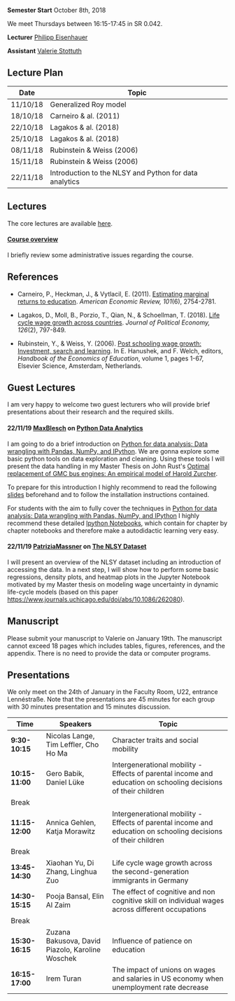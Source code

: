 
**Semester Start** October 8th, 2018

We meet Thursdays between 16:15-17:45 in SR 0.042.

**Lecturer** [Philipp Eisenhauer](https://peisenha.github.io/build/html/index.html)

**Assistant** [Valerie Stottuth](https://github.com/vstottuth)

## Lecture Plan

| Date      | Topic                                                  |
| ----------| ------------------------------------------------------ |
| 11/10/18  | Generalized Roy model                                  |
| 18/10/18  | Carneiro & al. (2011)                                  |
| 22/10/18  | Lagakos & al. (2018)                                   |
| 25/10/18  | Lagakos & al. (2018)                                   |
| 08/11/18  | Rubinstein & Weiss (2006)                              |
| 15/11/18  | Rubinstein & Weiss (2006)                              |
| 22/11/18  | Introduction to the NLSY and Python for data analytics |

## Lectures

The core lectures are available [here](https://github.com/HumanCapitalAnalysis/seminar/blob/master/README.md).

#### [Course overview](https://github.com/HumanCapitalAnalysis/seminar/blob/master/iterations/bonn_ws_2018/00_course_outline.pdf)

I briefly review some administrative issues regarding the course.

## References

* Carneiro, P., Heckman, J., & Vytlacil, E. (2011). [Estimating marginal returns to education](https://www.aeaweb.org/articles?id=10.1257/aer.101.6.2754). *American Economic Review, 101*(6), 2754-2781.

* Lagakos, D., Moll, B., Porzio, T., Qian, N., & Schoellman, T. (2018). [Life cycle wage growth across countries](https://www.journals.uchicago.edu/doi/abs/10.1086/696225?mobileUi=0). *Journal of Political Economy, 126*(2), 797-849.


* Rubinstein, Y., & Weiss, Y. (2006). [Post schooling wage growth: Investment, search and learning](https://www.sciencedirect.com/science/article/pii/S1574069206010014). In E. Hanushek, and F. Welch, editors, *Handbook of the Economics of Education*, volume 1, pages 1-67, Elsevier Science, Amsterdam, Netherlands.


## Guest Lectures

I am very happy to welcome two guest lecturers who will provide brief presentations about their research and the required skills.

#### 22/11/19 [MaxBlesch](https://github.com/MaxBlesch) on [Python Data Analytics](https://giphy.com/gifs/13HgwGsXF0aiGY/html5)

I am going to do a brief introduction on [Python for data analysis: Data wrangling with Pandas, NumPy, and IPython](https://www.amazon.de/Python-Data-Analysis-Wrangling-IPython/dp/1491957662). We are gonna explore some basic python tools on data exploration and cleaning. Using these tools I will present the data handling in my Master Thesis on John Rust's [Optimal replacement of GMC bus engines: An empirical model of Harold Zurcher](https://www.jstor.org/stable/1911259?seq=1#page_scan_tab_contents).

To prepare for this introduction I highly recommend to read the following [slides](https://github.com/HumanCapitalAnalysis/seminar/blob/master/guest_lectures/Introduction_python.pdf) beforehand and to follow the installation instructions contained.

For students with the aim to fully cover the techniques in [Python for data analysis: Data wrangling with Pandas, NumPy, and IPython](https://www.amazon.de/Python-Data-Analysis-Wrangling-IPython/dp/1491957662) I highly recommend these detailed [Ipython Notebooks](https://github.com/wesm/pydata-book), which contain for chapter by chapter notebooks and therefore make a autodidactic learning very easy.


#### 22/11/19 [PatriziaMassner](https://github.com/PatriziaMassner) on [The NLSY Dataset](https://github.com/HumanCapitalAnalysis/seminar/blob/master/slides_guests/Introduction_nlsy.pdf)

I will present an overview of the NLSY dataset including an introduction of accessing the data. In a next step, I will show how to perform some basic regressions, density plots, and heatmap plots in the Jupyter Notebook motivated by my Master thesis on modeling wage uncertainty in dynamic life-cycle models (based on this paper https://www.journals.uchicago.edu/doi/abs/10.1086/262080).

## Manuscript

Please submit your manuscript to Valerie on January 19th. The manuscript cannot exceed 18 pages which includes tables, figures, references, and the appendix. There is no need to provide the data or computer programs.

## Presentations

We only meet on the 24th of January in the Faculty Room, U22, entrance Lennéstraße. Note that the presentations are 45 minutes for each group with 30 minutes presentation and 15 minutes discussion.

| Time         | Speakers      | Topic        |
| ------------ | ------------ | ------------ |
| **9:30-10:15** | Nicolas Lange, Tim Leffler, Cho Ho Ma | Character traits and social mobility |
| **10:15-11:00** | Gero Babik, Daniel Lüke | Intergenerational mobility - Effects of parental income and education on schooling decisions of their children |
| Break |  |  |
| **11:15-12:00** | Annica Gehlen, Katja Morawitz | Intergenerational mobility - Effects of parental income and education on schooling decisions of their children |
| Break |  |  |
| **13:45-14:30** | Xiaohan Yu, Di Zhang, Linghua Zuo | Life cycle wage growth across the second-generation immigrants in Germany |
| **14:30-15:15** | Pooja Bansal, Elin Al Zaim | The effect of cognitive and non cognitive skill on individual wages across different occupations |
| Break |  |  |
| **15:30-16:15** | Zuzana Bakusova, David Piazolo, Karoline Woschek | Influence of patience on education |
| **16:15-17:00** | Irem Turan | The impact of unions on wages and salaries in US economy when unemployment rate decrease |
